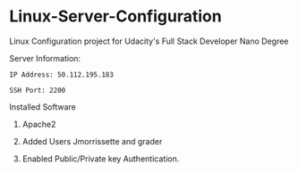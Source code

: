 # Linux-Server-Configuration
Linux Configuration project for Udacity's Full Stack Developer Nano Degree

Server Information:

    IP Address: 50.112.195.183

    SSH Port: 2200

Installed Software
  1. Apache2

1. Added Users Jmorrissette and grader
2. Enabled Public/Private key Authentication.
